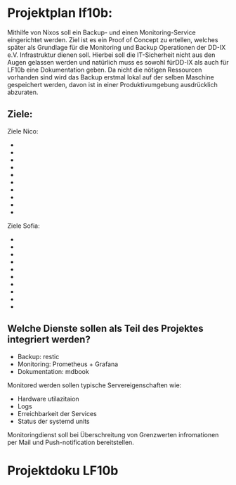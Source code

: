 # Projektplan lf10b:
 
Mithilfe von Nixos soll ein Backup- und einen Monitoring-Service eingerichtet werden.
Ziel ist es ein Proof of Concept zu ertellen, welches später als Grundlage für die Monitoring und Backup Operationen der DD-IX e.V. Infrastruktur dienen soll. Hierbei soll die IT-Sicherheit nicht aus den Augen gelassen werden und natürlich muss es sowohl fürDD-IX als auch für LF10b eine Dokumentation geben. Da nicht die nötigen Ressourcen vorhanden sind wird das Backup erstmal lokal auf der selben Maschine gespeichert werden, davon ist in einer Produktivumgebung ausdrücklich abzuraten.

## Ziele:

Ziele Nico:

-
-
-
-
-
-
-
-
-
-

Ziele Sofia:

-
-
-
-
-
-
-
-
-
-

## Welche Dienste sollen als Teil des Projektes integriert werden?

- Backup: restic 
- Monitoring: Prometheus + Grafana
- Dokumentation: mdbook

Monitored werden sollen typische Servereigenschaften wie: 

- Hardware utilazitaion
- Logs
- Erreichbarkeit der Services
- Status der systemd units

Monitoringdienst soll bei Überschreitung von Grenzwerten infromationen per Mail und Push-notification bereitstellen.


# Projektdoku LF10b


